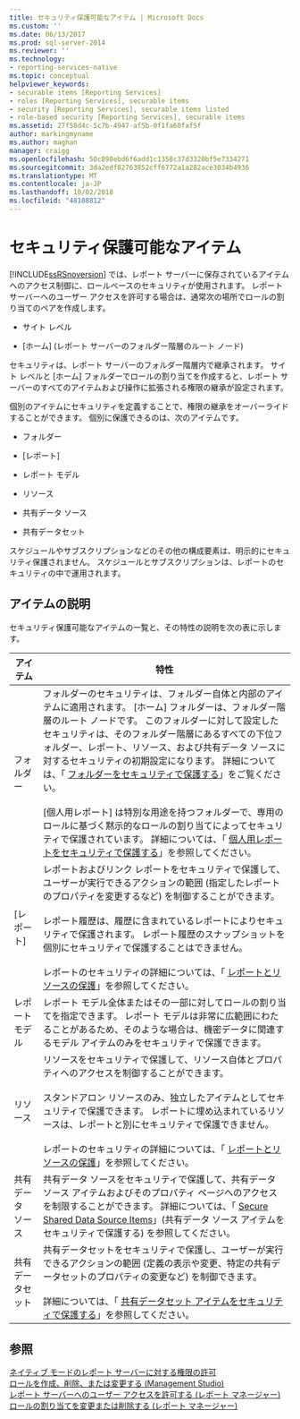 ```yaml
---
title: セキュリティ保護可能なアイテム | Microsoft Docs
ms.custom: ''
ms.date: 06/13/2017
ms.prod: sql-server-2014
ms.reviewer: ''
ms.technology:
- reporting-services-native
ms.topic: conceptual
helpviewer_keywords:
- securable items [Reporting Services]
- roles [Reporting Services], securable items
- security [Reporting Services], securable items listed
- role-based security [Reporting Services], securable items
ms.assetid: 27f58d4c-5c7b-4947-af5b-0f1fa60faf5f
author: markingmyname
ms.author: maghan
manager: craigg
ms.openlocfilehash: 50c898ebd6f6add1c1358c37d3320bf5e7334271
ms.sourcegitcommit: 3da2edf82763852cff6772a1a282ace3034b4936
ms.translationtype: MT
ms.contentlocale: ja-JP
ms.lasthandoff: 10/02/2018
ms.locfileid: "48188812"
---
```

# <a name="securable-items"></a>セキュリティ保護可能なアイテム
  [!INCLUDE[ssRSnoversion](../../includes/ssrsnoversion-md.md)] では、レポート サーバーに保存されているアイテムへのアクセス制御に、ロールベースのセキュリティが使用されます。 レポート サーバーへのユーザー アクセスを許可する場合は、通常次の場所でロールの割り当てのペアを作成します。  
  
-   サイト レベル  
  
-   [ホーム] (レポート サーバーのフォルダー階層のルート ノード)  
  
 セキュリティは、レポート サーバーのフォルダー階層内で継承されます。 サイト レベルと [ホーム] フォルダーでロールの割り当てを作成すると、レポート サーバーのすべてのアイテムおよび操作に拡張される権限の継承が設定されます。  
  
 個別のアイテムにセキュリティを定義することで、権限の継承をオーバーライドすることができます。 個別に保護できるのは、次のアイテムです。  
  
-   フォルダー  
  
-   [レポート]  
  
-   レポート モデル  
  
-   リソース  
  
-   共有データ ソース  
  
-   共有データセット  
  
 スケジュールやサブスクリプションなどのその他の構成要素は、明示的にセキュリティ保護されません。 スケジュールとサブスクリプションは、レポートのセキュリティの中で運用されます。  
  
## <a name="item-descriptions"></a>アイテムの説明  
 セキュリティ保護可能なアイテムの一覧と、その特性の説明を次の表に示します。  
  
|アイテム|特性|  
|----------|---------------------|  
|フォルダー|フォルダーのセキュリティは、フォルダー自体と内部のアイテムに適用されます。 [ホーム] フォルダーは、フォルダー階層のルート ノードです。 このフォルダーに対して設定したセキュリティは、そのフォルダー階層にあるすべての下位フォルダー、レポート、リソース、および共有データ ソースに対するセキュリティの初期設定になります。 詳細については、「 [フォルダーをセキュリティで保護する](secure-folders.md)」をご覧ください。<br /><br /> [個人用レポート] は特別な用途を持つフォルダーで、専用のロールに基づく黙示的なロールの割り当てによってセキュリティで保護されています。 詳細については、「 [個人用レポートをセキュリティで保護する](secure-my-reports.md)」を参照してください。|  
|[レポート]|レポートおよびリンク レポートをセキュリティで保護して、ユーザーが実行できるアクションの範囲 (指定したレポートのプロパティを変更するなど) を制御することができます。<br /><br /> レポート履歴は、履歴に含まれているレポートによりセキュリティで保護されます。 レポート履歴のスナップショットを個別にセキュリティで保護することはできません。<br /><br /> レポートのセキュリティの詳細については、「 [レポートとリソースの保護](secure-reports-and-resources.md)」を参照してください。|  
|レポート モデル|レポート モデル全体またはその一部に対してロールの割り当てを指定できます。 レポート モデルは非常に広範囲にわたることがあるため、そのような場合は、機密データに関連するモデル アイテムのみをセキュリティで保護できます。|  
|リソース|リソースをセキュリティで保護して、リソース自体とプロパティへのアクセスを制御することができます。<br /><br /> スタンドアロン リソースのみ、独立したアイテムとしてセキュリティで保護できます。 レポートに埋め込まれているリソースは、レポートと別にセキュリティで保護できません。<br /><br /> レポートのセキュリティの詳細については、「 [レポートとリソースの保護](secure-reports-and-resources.md)」を参照してください。|  
|共有データ ソース|共有データ ソースをセキュリティで保護して、共有データ ソース アイテムおよびそのプロパティ ページへのアクセスを制限することができます。 詳細については、「 [Secure Shared Data Source Items](secure-shared-data-source-items.md)」(共有データ ソース アイテムをセキュリティで保護する) を参照してください。|  
|共有データセット|共有データセットをセキュリティで保護し、ユーザーが実行できるアクションの範囲 (定義の表示や変更、特定の共有データセットのプロパティの変更など) を制御できます。<br /><br /> 詳細については、「 [共有データセット アイテムをセキュリティで保護する](secure-shared-dataset-items.md)」を参照してください。|  
  
## <a name="see-also"></a>参照  
 [ネイティブ モードのレポート サーバーに対する権限の許可](granting-permissions-on-a-native-mode-report-server.md)   
 [ロールを作成、削除、または変更する (Management Studio)](role-definitions-create-delete-or-modify.md)   
 [レポート サーバーへのユーザー アクセスを許可する (レポート マネージャー)](grant-user-access-to-a-report-server.md)   
 [ロールの割り当てを変更または削除する (レポート マネージャー)](role-assignments-modify-or-delete.md)  
  
  
